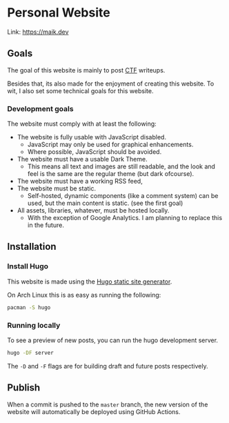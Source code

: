# Personal Website

Link: <https://maik.dev>

## Goals

The goal of this website is mainly to post [CTF](https://ctftime.org/ctf-wtf/) writeups.

Besides that, its also made for the enjoyment of creating this website. To wit, I also set some technical goals for this website.

### Development goals

The website must comply with at least the following:

- The website is fully usable with JavaScript disabled.
  - JavaScript may only be used for graphical enhancements.
  - Where possible, JavaScript should be avoided.
- The website must have a usable Dark Theme.
  - This means all text and images are still readable, and the look and feel is the same are the regular theme (but dark ofcourse).
- The website must have a working RSS feed,
- The website must be static.
  - Self-hosted, dynamic components (like a comment system) can be used, but the main content is static. (see the first goal)
- All assets, libraries, whatever, must be hosted locally.
  - With the exception of Google Analytics. I am planning to replace this in the future.

## Installation

### Install Hugo

This website is made using the [Hugo static site generator](https://gohugo.io/).

On Arch Linux this is as easy as running the following:

```sh
pacman -S hugo
```

### Running locally

To see a preview of new posts, you can run the hugo development server.

```sh
hugo -DF server
```

The `-D` and `-F` flags are for building draft and future posts respectively.

## Publish

When a commit is pushed to the `master` branch, the new version of the website will automatically be deployed using GitHub Actions.
